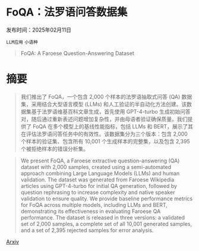 # FoQA：法罗语问答数据集

发布时间：2025年02月11日

`LLM应用` `小语种`

> FoQA: A Faroese Question-Answering Dataset

# 摘要

> 我们推出了 FoQA，一个包含 2,000 个样本的法罗语抽取式问答 (QA) 数据集，采用结合大型语言模型 (LLMs) 和人工验证的半自动化方法创建。该数据集基于法罗语维基百科文章生成，首先使用 GPT-4-turbo 生成初始问答对，随后通过重新表述问题增加复杂性，并由母语者验证确保质量。我们提供了 FoQA 在多个模型上的基线性能指标，包括 LLMs 和 BERT，展示了其在评估法罗语问答任务中的有效性。该数据集分为三个版本：包含 2,000 个样本的验证集、包含所有 10,001 个生成样本的完整集，以及包含 2,395 个被拒绝样本的错误分析集。

> We present FoQA, a Faroese extractive question-answering (QA) dataset with 2,000 samples, created using a semi-automated approach combining Large Language Models (LLMs) and human validation. The dataset was generated from Faroese Wikipedia articles using GPT-4-turbo for initial QA generation, followed by question rephrasing to increase complexity and native speaker validation to ensure quality. We provide baseline performance metrics for FoQA across multiple models, including LLMs and BERT, demonstrating its effectiveness in evaluating Faroese QA performance. The dataset is released in three versions: a validated set of 2,000 samples, a complete set of all 10,001 generated samples, and a set of 2,395 rejected samples for error analysis.

[Arxiv](https://arxiv.org/abs/2502.07642)